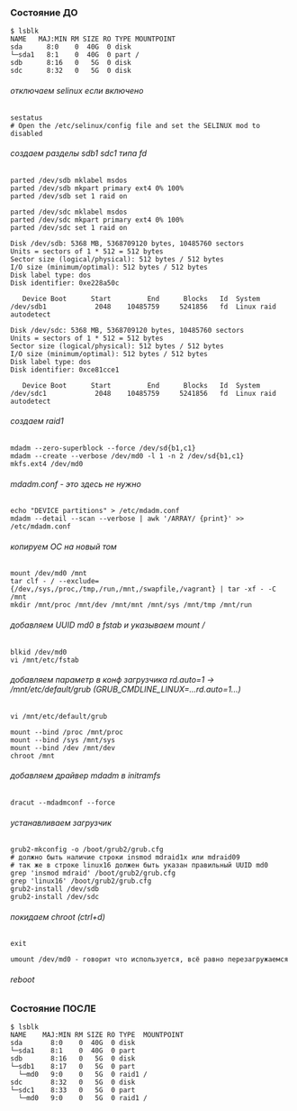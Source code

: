 ### Состояние ДО
```
$ lsblk
NAME   MAJ:MIN RM SIZE RO TYPE MOUNTPOINT
sda      8:0    0  40G  0 disk 
└─sda1   8:1    0  40G  0 part /
sdb      8:16   0   5G  0 disk 
sdc      8:32   0   5G  0 disk 
```
###### отключаем selinux если включено
```
sestatus
# Open the /etc/selinux/config file and set the SELINUX mod to disabled
```
###### создаем разделы sdb1 sdc1 типа fd
```
parted /dev/sdb mklabel msdos
parted /dev/sdb mkpart primary ext4 0% 100%
parted /dev/sdb set 1 raid on

parted /dev/sdc mklabel msdos
parted /dev/sdc mkpart primary ext4 0% 100%
parted /dev/sdc set 1 raid on

Disk /dev/sdb: 5368 MB, 5368709120 bytes, 10485760 sectors
Units = sectors of 1 * 512 = 512 bytes
Sector size (logical/physical): 512 bytes / 512 bytes
I/O size (minimum/optimal): 512 bytes / 512 bytes
Disk label type: dos
Disk identifier: 0xe228a50c

   Device Boot      Start         End      Blocks   Id  System
/dev/sdb1            2048    10485759     5241856   fd  Linux raid autodetect

Disk /dev/sdc: 5368 MB, 5368709120 bytes, 10485760 sectors
Units = sectors of 1 * 512 = 512 bytes
Sector size (logical/physical): 512 bytes / 512 bytes
I/O size (minimum/optimal): 512 bytes / 512 bytes
Disk label type: dos
Disk identifier: 0xce81cce1

   Device Boot      Start         End      Blocks   Id  System
/dev/sdc1            2048    10485759     5241856   fd  Linux raid autodetect
```
###### создаем raid1
```
mdadm --zero-superblock --force /dev/sd{b1,c1}
mdadm --create --verbose /dev/md0 -l 1 -n 2 /dev/sd{b1,c1}
mkfs.ext4 /dev/md0
```
###### mdadm.conf - это здесь не нужно
```
echo "DEVICE partitions" > /etc/mdadm.conf
mdadm --detail --scan --verbose | awk '/ARRAY/ {print}' >> /etc/mdadm.conf
```
###### копируем ОС на новый том
```
mount /dev/md0 /mnt 
tar clf - / --exclude={/dev,/sys,/proc,/tmp,/run,/mnt,/swapfile,/vagrant} | tar -xf - -C /mnt
mkdir /mnt/proc /mnt/dev /mnt/mnt /mnt/sys /mnt/tmp /mnt/run
```
###### добавляем UUID md0 в fstab и указываем mount /
```
blkid /dev/md0
vi /mnt/etc/fstab
```
###### добавляем параметр в конф загрузчика rd.auto=1 -> /mnt/etc/default/grub (GRUB_CMDLINE_LINUX=...rd.auto=1...)
```
vi /mnt/etc/default/grub
```
```
mount --bind /proc /mnt/proc
mount --bind /sys /mnt/sys
mount --bind /dev /mnt/dev
chroot /mnt
```
###### добавляем драйвер mdadm в initramfs
```
dracut --mdadmconf --force
```
###### устанавливаем загрузчик
```
grub2-mkconfig -o /boot/grub2/grub.cfg
# должно быть наличие строки insmod mdraid1x или mdraid09
# так же в строке linux16 должен быть указан правильный UUID md0
grep 'insmod mdraid' /boot/grub2/grub.cfg
grep 'linux16' /boot/grub2/grub.cfg
grub2-install /dev/sdb
grub2-install /dev/sdc
```
###### покидаем chroot (ctrl+d)
```
exit
```
```
umount /dev/md0 - говорит что используется, всё равно перезагружаемся
```
###### reboot

### Состояние ПОСЛЕ
```
$ lsblk
NAME    MAJ:MIN RM SIZE RO TYPE  MOUNTPOINT
sda       8:0    0  40G  0 disk  
└─sda1    8:1    0  40G  0 part  
sdb       8:16   0   5G  0 disk  
└─sdb1    8:17   0   5G  0 part  
  └─md0   9:0    0   5G  0 raid1 /
sdc       8:32   0   5G  0 disk  
└─sdc1    8:33   0   5G  0 part  
  └─md0   9:0    0   5G  0 raid1 /
```